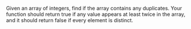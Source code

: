 Given an array of integers, find if the array contains any duplicates.
Your function should return true if any value appears at least twice in the array, and it should return false if every element is distinct.
